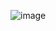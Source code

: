 ![image](https://user-images.githubusercontent.com/53253298/175812275-a61b4d8c-13eb-4ec7-89ff-509729f99c68.png)
